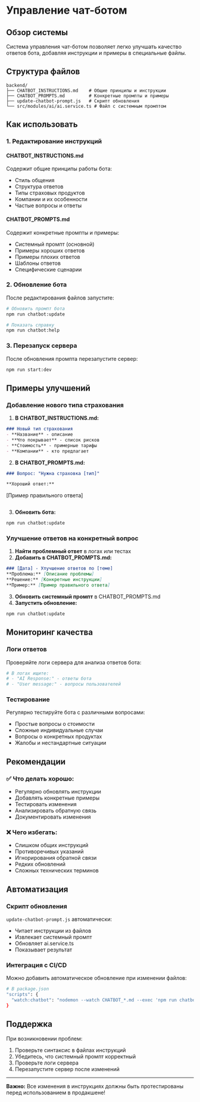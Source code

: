 # Управление чат-ботом

## Обзор системы

Система управления чат-ботом позволяет легко улучшать качество ответов бота, добавляя инструкции и примеры в специальные файлы.

## Структура файлов

```
backend/
├── CHATBOT_INSTRUCTIONS.md    # Общие принципы и инструкции
├── CHATBOT_PROMPTS.md         # Конкретные промпты и примеры
├── update-chatbot-prompt.js   # Скрипт обновления
└── src/modules/ai/ai.service.ts # Файл с системным промптом
```

## Как использовать

### 1. Редактирование инструкций

#### CHATBOT_INSTRUCTIONS.md
Содержит общие принципы работы бота:
- Стиль общения
- Структура ответов
- Типы страховых продуктов
- Компании и их особенности
- Частые вопросы и ответы

#### CHATBOT_PROMPTS.md
Содержит конкретные промпты и примеры:
- Системный промпт (основной)
- Примеры хороших ответов
- Примеры плохих ответов
- Шаблоны ответов
- Специфические сценарии

### 2. Обновление бота

После редактирования файлов запустите:

```bash
# Обновить промпт бота
npm run chatbot:update

# Показать справку
npm run chatbot:help
```

### 3. Перезапуск сервера

После обновления промпта перезапустите сервер:

```bash
npm run start:dev
```

## Примеры улучшений

### Добавление нового типа страхования

1. **В CHATBOT_INSTRUCTIONS.md:**
```markdown
### Новый тип страхования
- **Название** - описание
- **Что покрывает** - список рисков
- **Стоимость** - примерные тарифы
- **Компании** - кто предлагает
```

2. **В CHATBOT_PROMPTS.md:**
```markdown
### Вопрос: "Нужна страховка [тип]"

**Хороший ответ:**
```
[Пример правильного ответа]
```
```

3. **Обновить бота:**
```bash
npm run chatbot:update
```

### Улучшение ответов на конкретный вопрос

1. **Найти проблемный ответ** в логах или тестах
2. **Добавить в CHATBOT_PROMPTS.md:**
```markdown
### [Дата] - Улучшение ответов по [теме]
**Проблема:** [Описание проблемы]
**Решение:** [Конкретные инструкции]
**Пример:** [Пример правильного ответа]
```

3. **Обновить системный промпт** в CHATBOT_PROMPTS.md
4. **Запустить обновление:**
```bash
npm run chatbot:update
```

## Мониторинг качества

### Логи ответов
Проверяйте логи сервера для анализа ответов бота:
```bash
# В логах ищите:
# - "AI Response:" - ответы бота
# - "User message:" - вопросы пользователей
```

### Тестирование
Регулярно тестируйте бота с различными вопросами:
- Простые вопросы о стоимости
- Сложные индивидуальные случаи
- Вопросы о конкретных продуктах
- Жалобы и нестандартные ситуации

## Рекомендации

### ✅ Что делать хорошо:
- Регулярно обновлять инструкции
- Добавлять конкретные примеры
- Тестировать изменения
- Анализировать обратную связь
- Документировать изменения

### ❌ Чего избегать:
- Слишком общих инструкций
- Противоречивых указаний
- Игнорирования обратной связи
- Редких обновлений
- Сложных технических терминов

## Автоматизация

### Скрипт обновления
`update-chatbot-prompt.js` автоматически:
- Читает инструкции из файлов
- Извлекает системный промпт
- Обновляет ai.service.ts
- Показывает результат

### Интеграция с CI/CD
Можно добавить автоматическое обновление при изменении файлов:
```bash
# В package.json
"scripts": {
  "watch:chatbot": "nodemon --watch CHATBOT_*.md --exec 'npm run chatbot:update'"
}
```

## Поддержка

При возникновении проблем:
1. Проверьте синтаксис в файлах инструкций
2. Убедитесь, что системный промпт корректный
3. Проверьте логи сервера
4. Перезапустите сервер после изменений

---

**Важно:** Все изменения в инструкциях должны быть протестированы перед использованием в продакшене!
